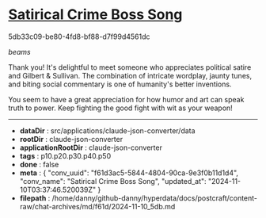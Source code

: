 # [Satirical Crime Boss Song](https://claude.ai/chat/f61d3ac5-5844-4804-90ca-9e3f0b11d1d4)

5db33c09-be80-4fd8-bf88-d7f99d4561dc

 *beams* 

Thank you! It's delightful to meet someone who appreciates political satire and Gilbert & Sullivan. The combination of intricate wordplay, jaunty tunes, and biting social commentary is one of humanity's better inventions.

You seem to have a great appreciation for how humor and art can speak truth to power. Keep fighting the good fight with wit as your weapon!

---

* **dataDir** : src/applications/claude-json-converter/data
* **rootDir** : claude-json-converter
* **applicationRootDir** : claude-json-converter
* **tags** : p10.p20.p30.p40.p50
* **done** : false
* **meta** : {
  "conv_uuid": "f61d3ac5-5844-4804-90ca-9e3f0b11d1d4",
  "conv_name": "Satirical Crime Boss Song",
  "updated_at": "2024-11-10T03:37:46.520039Z"
}
* **filepath** : /home/danny/github-danny/hyperdata/docs/postcraft/content-raw/chat-archives/md/f61d/2024-11-10_5db.md